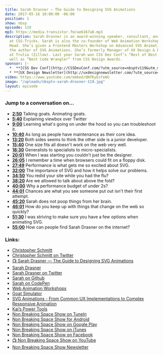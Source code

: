 ```yaml
---
title: Sarah Drasner — The Guide to Designing SVG Animations
date: 2017-05-16 10:00:00 -06:00
position: 1
show: nbsp
episode: 119
mp3: https://media.transistor.fm/ae6167a8.mp3
description: Sarah Drasner is an award-winning speaker, consultant, and staff writer
  at CSS-Tricks. Sarah is also the co-founder of Web Animation Workshops, with Val
  Head. She’s given a Frontend Masters Workshop on Advanced SVG Animations and is
  the author of SVG Animations. She’s formerly Manager of UX Design & Engineering
  at Trulia (Zillow). Last year Sarah won CSS Dev Conf’s “Best of Best of Award” as
  well as “Best Code Wrangler” from CSS Design Awards.
sponsor: |-
  *  **[CSS Dev Conf](http://CSSDevConf.com/?utm_source=nbsptv119&utm_medium=podcast&utm_campaign=cssdevconf2017)** — Conference dedicated to CSS and its super friend technologies like JavaScript, Sass, npm, and more. A limited supply of Early Bird Tickets now on sale. [Register now!](http://CSSDevConf.com/?utm_source=nbsptv119&utm_medium=podcast&utm_campaign=cssdevconf2017)
  * **[UX Design Newsletter](http://uxdesignnewsletter.com/?utm_source=nbsptv119&utm_medium=podcast&utm_campaign=uxdesignnewsletter)** — A weekly free newsletter containing a collection of tutorials, articles, and videos about front-end design and development, plus tips on how to bring better engagement to the multi-device world curated by Christopher Schmitt. [Sign up now!](http://uxdesignnewsletter.com/?utm_source=nbsptv119&utm_medium=podcast&utm_campaign=uxdesignnewsletter)
video: https://www.youtube.com/embed/QNfKyEsfeAU
image: "/uploads/nbsptv-sarah-drasner-119.jpg"
layout: episode
---
```


### Jump to a conversation on...

* **[2:50](#t=2:50)** Talking goats. Animating goats.
* **[5:40](#t=5:40)** Explaining viewbox over Twitter
* **[9:00](#t=9:00)** Learning what's going on under the hood so you can troubleshoot it.
* **[10:40](#t=10:40)** As long as people have maintenance as their core idea.
* **[13:20](#t=13:20)** Both sides seems to think the other side is a junior developer.
* **[15:40](#t=15:40)** One size fits all doesn't work on the web very well.
* **[18:30](#t=18:30)** Generalists to specialists to micro-specialists.
* **[20:01](#t=20:01)** When I was starting you couldn't just be the designer.
* **[26:05](#t=26:05)** I remember a time when browsers could fit on a floppy disk.
* **[27:49](#t=27:49)** Performance is what gets me so excited about SVG.
* **[32:00](#t=32:00)** The importance of SVG and how it helps solve our problems.
* **[34:50](#t=34:50)** You redid your site while you had the flu?
* **[38:20](#t=38:20)** Are we allowed to talk about above the fold?
* **[40:00](#t=40:00)** Why a performance budget of under 2s?
* **[44:01](#t=44:01)** Chances are what you see someone put out isn't their first attempt.
* **[45:20](#t=45:20)** Sarah does not poop things from her brain.
* **[46:01](#t=46:01)** How do you keep up with things that change on the web so quickly?
* **[51:30](#t=51:30)** I was striving to make sure you have a few options when animating SVG.
* **[55:00](#t=55:00)** How can people find Sarah Drasner on the internet?


### Links:

* [Christopher Schmitt](http://Christopher.org)
* [Christopher Schmitt on Twitter](https://twitter.com/teleject)
* [📺 Sarah Drasner — The Guide to Designing SVG Animations](https://www.youtube.com/watch?v=QNfKyEsfeAU)
* [Sarah Drasner](https://sarahdrasnerdesign.com)
* [Sarah Drasner on Twitter](https://twitter.com/sarah_edo)
* [Sarah on Github](https://github.com/sdras)
* [Sarah on CodePen](http://codepen.io/sdras/)
* [Web Animation Workshops](https://webanimationworkshops.com)
* [Goat Simulator](http://www.goat-simulator.com)
* [SVG Animations - From Common UX Implementations to Complex Responsive Animation](http://shop.oreilly.com/product/0636920045335.do)
* [Kai’s Power Tools](https://en.wikipedia.org/wiki/Kai%27s_Power_Tools)
* [Non Breaking Space Show on TuneIn](http://tunein.com/radio/Non-Breaking-Space-Show-p885155/)
* [Non Breaking Space Show for Android](http://subscribeonandroid.com/feeds.goodstuff.fm/nbsp)
* [Non Breaking Space Show on Google Play](https://playmusic.app.goo.gl/?ibi=com.google.PlayMusic&isi=691797987&ius=googleplaymusic&link=https://play.google.com/music/m/Iw5ik6iwalo5vmda5rqyrotdney?t%3DNon_Breaking_Space_Show%26pcampaignid%3DMKT-na-all-co-pr-mu-pod-16)
* [Non Breaking Space Show on iTunes](https://itunes.apple.com/ca/podcast/non-breaking-space-show/id507162981?mt=2&ign-mpt=uo%3D4)
* [Non Breaking Space Show on Facebook](https://www.facebook.com/nbsptv)
* [📺 Non Breaking Space Show on YouTube](https://www.youtube.com/channel/UC--mqA75V3CM8hxId0l7e_g?sub_confirmation=1)
* [Non Breaking Space Show Newsletter](http://newsletter.nonbreakingspace.tv/)

